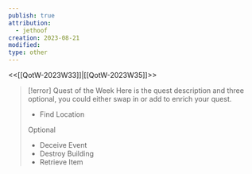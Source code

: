 ```yaml
---
publish: true
attribution:
  - jethoof
creation: 2023-08-21
modified: 
type: other
---
```

<<[[QotW-2023W33]]|[[QotW-2023W35]]>>

> [!error] Quest of the Week
> Here is the quest description and three optional, you could either swap in or add to enrich your quest.
> 
> - Find Location
> 
> Optional
> 
> - Deceive Event
> - Destroy Building
> - Retrieve Item